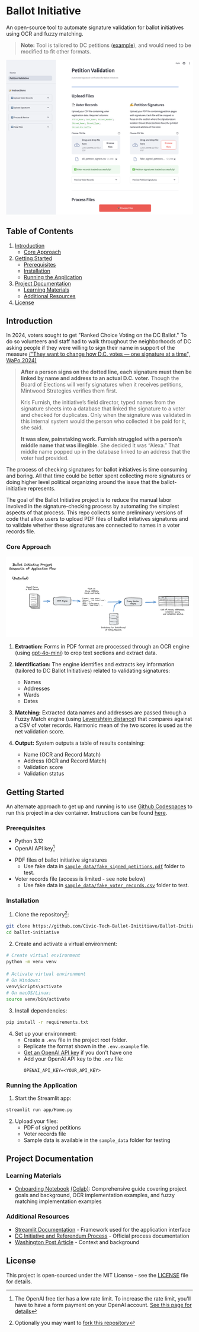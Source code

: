# Ballot Initiative

An open-source tool to automate signature validation for ballot initiatives using OCR and fuzzy matching.

> **Note:** Tool is tailored to DC petitions ([example](sample_data/fake_signed_petitions.pdf)), and would need to be modified to fit other formats.

![Ballot Initiative Depiction](app/streamlit-frontend.png)

## Table of Contents

1. [Introduction](#introduction)
   - [Core Approach](#core-approach)
2. [Getting Started](#getting-started)
   - [Prerequisites](#prerequisites)
   - [Installation](#installation)
   - [Running the Application](#running-the-application)
3. [Project Documentation](#project-documentation)
   - [Learning Materials](#learning-materials)
   - [Additional Resources](#additional-resources)
4. [License](#license)

## Introduction

In 2024, voters sought to get "Ranked Choice Voting on the DC Ballot." To do so volunteers and staff had to walk throughout the neighborhoods of DC asking people if they were willing to sign their name in support of the measure
[("They want to change how D.C. votes — one signature at a time", WaPo 2024)](https://www.washingtonpost.com/dc-md-va/2024/05/22/dc-voting-ballot-initiative-signatures/)

> **After a person signs on the dotted line, each signature must then be linked by name and address to an actual D.C. voter.** Though the Board of Elections will verify signatures when it receives petitions, Mintwood Strategies verifies them first.
>
> Kris Furnish, the initiative’s field director, typed names from the signature sheets into a database that linked the signature to a voter and checked for duplicates. Only when the signature was validated in this internal system would the person who collected it be paid for it, she said.
>
> **It was slow, painstaking work. Furnish struggled with a person’s middle name that was illegible.** She decided it was “Alexa.” That middle name popped up in the database linked to an address that the voter had provided.

The process of checking signatures for ballot initiatives is time consuming and boring. All that time could be better spent collecting more signatures or doing higher level political organizing around the issue that the ballot-initiative represents.

The goal of the Ballot Initiative project is to reduce the manual labor involved in the signature-checking process by automating the simplest aspects of that process. This repo collects some preliminary versions of code that allow users to upload PDF files of ballot initatives signatures and to validate whether these signatures are connected to names in a voter records file.

### Core Approach

![Core Algorithm](app/ballot_initiative_schematic.png)

1. **Extraction:** Forms in PDF format are processed through an OCR engine (using [gpt-4o-mini](https://platform.openai.com/docs/models/gpt-4o-mini)) to crop text sections and extract data.

2. **Identification:** The engine identifies and extracts key information (tailored to DC Ballot Initiatives) related to validating signatures:

   - Names
   - Addresses
   - Wards
   - Dates

3. **Matching:** Extracted data names and addresses are passed through a Fuzzy Match engine (using [Levenshtein distance](https://en.wikipedia.org/wiki/Levenshtein_distance)) that compares against a CSV of voter records. Harmonic mean of the two scores is used as the net validation score.

4. **Output:** System outputs a table of results containing:
   - Name (OCR and Record Match)
   - Address (OCR and Record Match)
   - Validation score
   - Validation status

## Getting Started

An alternate approach to get up and running is to use [Github Codespaces](https://github.com/features/codespaces) to run this project in a dev container. Instructions can be found [here](.devcontainer/Codespaces.md).

### Prerequisites

- Python 3.12
- OpenAI API key[^1]

[^1]: The OpenAI free tier has a low rate limit. To increase the rate limit, you'll have to have a form payment on your OpenAI account. [See this page for details](https://platform.openai.com/docs/guides/rate-limits?tier=tier-one)

- PDF files of ballot initiative signatures
  - Use fake data in [`sample_data/fake_signed_petitions.pdf`](sample_data/fake_signed_petitions.pdf) folder to test.
- Voter records file (access is limited - see note below)
  - Use fake data in [`sample_data/fake_voter_records.csv`](sample_data/fake_voter_records.csv) folder to test.

### Installation

1. Clone the repository[^2]:

```bash
git clone https://github.com/Civic-Tech-Ballot-Inititiave/Ballot-Initiative.git
cd ballot-initiative
```
  [^2]: Optionally you may want to [fork this repository](https://github.com/Civic-Tech-Ballot-Inititiave/Ballot-Initiative/fork)

2. Create and activate a virtual environment:

```bash
# Create virtual environment
python -m venv venv

# Activate virtual environment
# On Windows:
venv\Scripts\activate
# On macOS/Linux:
source venv/bin/activate
```

3. Install dependencies:

```bash
pip install -r requirements.txt
```

4. Set up your environment:
   - Create a `.env` file in the project root folder.
   - Replicate the format shown in the `.env.example` file.
   - [Get an OpenAI API key](https://www.howtogeek.com/885918/how-to-get-an-openai-api-key/) if you don't have one
   - Add your OpenAI API key to the `.env` file:
     ```
     OPENAI_API_KEY=<YOUR_API_KEY>
     ```

### Running the Application

1. Start the Streamlit app:

```bash
streamlit run app/Home.py
```

2. Upload your files:
   - PDF of signed petitions
   - Voter records file
   - Sample data is available in the `sample_data` folder for testing

## Project Documentation

### Learning Materials

- [Onboarding Notebook](notebooks/2025-01-20-onboarding_notebook.ipynb) [(Colab)](https://githubtocolab.com/Civic-Tech-Ballot-Inititiave/Ballot-Initiative/blob/main/notebooks/onboarding_notebook_colab.ipynb): Comprehensive guide covering project goals and background, OCR implementation examples, and fuzzy matching implementation examples

### Additional Resources

- [Streamlit Documentation](https://docs.streamlit.io/get-started) - Framework used for the application interface
- [DC Initiative and Referendum Process](https://code.dccouncil.gov/us/dc/council/code/sections/1-1001.16) - Official process documentation
- [Washington Post Article](https://www.washingtonpost.com/dc-md-va/2024/05/22/dc-voting-ballot-initiative-signatures/) - Context and background

## License

This project is open-sourced under the MIT License - see the [LICENSE](LICENSE.md) file for details.
